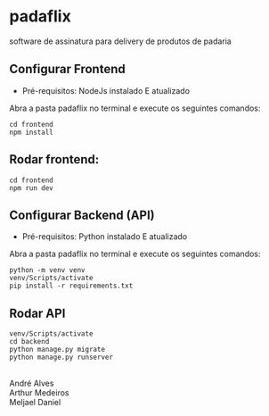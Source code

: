 # padaflix
software de assinatura para delivery de produtos de padaria

## Configurar Frontend  <br>
- Pré-requisitos: NodeJs instalado E atualizado  <br>

Abra a pasta padaflix no terminal e execute os seguintes comandos: <br>
```
cd frontend 
npm install
```

## Rodar frontend:  <br>
```
cd frontend 
npm run dev 
```

## Configurar Backend (API) <br>
- Pré-requisitos: Python instalado E atualizado <br>

Abra a pasta padaflix no terminal e execute os seguintes comandos:
```
python -m venv venv 
venv/Scripts/activate
pip install -r requirements.txt
```

## Rodar API <br>
```
venv/Scripts/activate 
cd backend 
python manage.py migrate 
python manage.py runserver
```
<br> André Alves
<br> Arthur Medeiros
<br> Meljael Daniel
